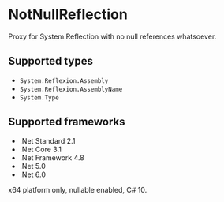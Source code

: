 # NotNullReflection

Proxy for System.Reflection with no null references whatsoever.

## Supported types

+ `System.Reflexion.Assembly`
+ `System.Reflexion.AssemblyName`
+ `System.Type`

## Supported frameworks

+ .Net Standard 2.1
+ .Net Core 3.1
+ .Net Framework 4.8
+ .Net 5.0
+ .Net 6.0

x64 platform only, nullable enabled, C# 10.



